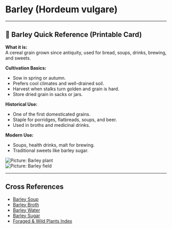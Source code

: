 # Barley (Hordeum vulgare)

---

## 📜 Barley Quick Reference (Printable Card)

**What it is:**  
A cereal grain grown since antiquity, used for bread, soups, drinks, brewing, and sweets.  

**Cultivation Basics:**  
- Sow in spring or autumn.  
- Prefers cool climates and well-drained soil.  
- Harvest when stalks turn golden and grain is hard.  
- Store dried grain in sacks or jars.  

**Historical Use:**  
- One of the first domesticated grains.  
- Staple for porridges, flatbreads, soups, and beer.  
- Used in broths and medicinal drinks.  

**Modern Use:**  
- Soups, health drinks, malt for brewing.  
- Traditional sweets like barley sugar.  

![Picture: Barley plant](images/placeholder-barley.jpg)  
![Picture: Barley field](images/placeholder-barley-field.jpg)

---

## Cross References
- [Barley Soup](barley_soup.md)  
- [Barley Broth](barley_broth.md)  
- [Barley Water](../cookery/drinks/barley-water.md)  
- [Barley Sugar](barley-sugar.md)  
- [Foraged & Wild Plants Index](plants-foraging.md)  
